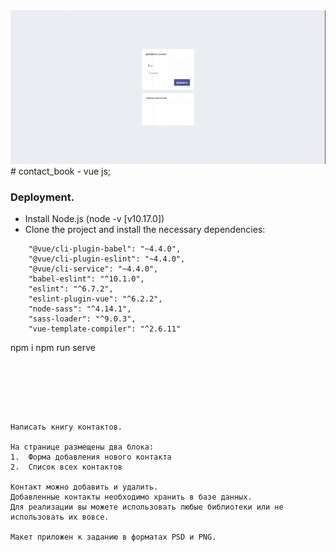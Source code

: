 <img style="width: 1150px" src="demo.gif" alt="">
# contact_book
-  vue js;

### Deployment.
- Install Node.js (node -v  [v10.17.0])
- Clone the project and install the necessary dependencies:
```
    "@vue/cli-plugin-babel": "~4.4.0",
    "@vue/cli-plugin-eslint": "~4.4.0",
    "@vue/cli-service": "~4.4.0",
    "babel-eslint": "^10.1.0",
    "eslint": "^6.7.2",
    "eslint-plugin-vue": "^6.2.2",
    "node-sass": "^4.14.1",
    "sass-loader": "^9.0.3",
    "vue-template-compiler": "^2.6.11"
```

npm i
npm run serve
```






Написать книгу контактов.

На странице размещены два блока: 
1.	Форма добавления нового контакта 
2.	Список всех контактов

Контакт можно добавить и удалить. 
Добавленные контакты необходимо хранить в базе данных.  
Для реализации вы можете использовать любые библиотеки или не использовать их вовсе.

Макет приложен к заданию в форматах PSD и PNG. 



